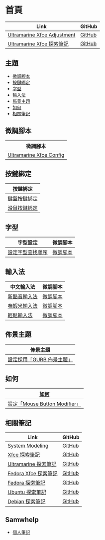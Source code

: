 

# 首頁

| Link | GitHub |
| ---- | ------ |
| [Ultramarine Xfce Adjustment](https://samwhelp.github.io/ultramarine-xfce-adjustment/) | [GitHub](https://github.com/samwhelp/ultramarine-xfce-adjustment) |
| [Ultramarine Xfce 探索筆記](https://samwhelp.github.io/note-about-ultramarine-xfce/) | [GitHub](https://github.com/samwhelp/note-about-ultramarine-xfce) |




## 主題

* [微調腳本](#微調腳本)
* [按鍵綁定](#按鍵綁定)
* [字型](#字型)
* [輸入法](#輸入法)
* [佈景主題](#佈景主題)
* [如何](#如何)
* [相關筆記](#相關筆記)




## 微調腳本

| 微調腳本 |
| -------- |
| [Ultramarine Xfce Config](https://github.com/samwhelp/ultramarine-xfce-adjustment/tree/main/prototype/main/xfce-config/Main) |




## 按鍵綁定

| 按鍵綁定 |
| --- |
| [鍵盤按鍵綁定](https://samwhelp.github.io/note-about-ultramarine-xfce/read/config/keybind.html) |
| [滑鼠按鍵綁定](https://samwhelp.github.io/note-about-ultramarine-xfce/read/config/mousebind.html) |




## 字型

| 字型設定 | 微調腳本 |
| -------- | -------- |
| [設定字型查找順序](https://samwhelp.github.io/note-about-ultramarine-xfce/read/subject/font/config/font-match-order.html) | [微調腳本](https://github.com/samwhelp/ultramarine-xfce-adjustment/tree/main/prototype/main/font-config/font-match-order) |




## 輸入法

| 中文輸入法 | 微調腳本 |
| ---------- | -------- |
| [新酷音輸入法](https://samwhelp.github.io/note-about-ultramarine-xfce/read/subject/input-method/fcitx5/module/fcitx5-chewing.html) | [微調腳本](https://github.com/samwhelp/ultramarine-xfce-adjustment/tree/main/prototype/main/im-config/fcitx5/fcitx5-chewing) |
| [嘸蝦米輸入法](https://samwhelp.github.io/note-about-ultramarine-xfce/read/subject/input-method/fcitx5/table/fcitx5-table-boshiamy.html) | [微調腳本](https://github.com/samwhelp/ultramarine-xfce-adjustment/tree/main/prototype/main/im-config/fcitx5/fcitx5-table-boshiamy) |
| [輕鬆輸入法](https://samwhelp.github.io/note-about-ultramarine-xfce/read/subject/input-method/fcitx5/table/fcitx5-table-easy-large.html) | [微調腳本](https://github.com/samwhelp/ultramarine-xfce-adjustment/tree/main/prototype/main/im-config/fcitx5/fcitx5-table-easy-large) |




## 佈景主題

| 佈景主題 |
| -------- |
| [設定採用「GURB 佈景主題」](https://samwhelp.github.io/note-about-ultramarine-xfce/read/subject/grub.html) |




## 如何

| [如何](https://samwhelp.github.io/note-about-ultramarine-xfce/read/howto.html) |
| ------- |
| [設定「Mouse Button Modifier」](https://samwhelp.github.io/note-about-ultramarine-xfce/read/howto/config-mouse-button-modifier.html) |




## 相關筆記

| Link | GitHub |
| ---- | ------ |
| [System Modeling](https://samwhelp.github.io/system-modeling/) | [GitHub](https://github.com/samwhelp/system-modeling) |
| [Xfce 探索筆記](https://samwhelp.github.io/note-about-xfce/) | [GitHub](https://github.com/samwhelp/note-about-xfce) |
| [Ultramarine 探索筆記](https://samwhelp.github.io/note-about-ultramarine/) | [GitHub](https://github.com/samwhelp/note-about-ultramarine) |
| [Fedora Xfce 探索筆記](https://samwhelp.github.io/note-about-fedora-xfce/) | [GitHub](https://github.com/samwhelp/note-about-fedora-xfce) |
| [Fedora 探索筆記](https://samwhelp.github.io/note-about-fedora/) | [GitHub](https://github.com/samwhelp/note-about-fedora) |
| [Ubuntu 探索筆記](https://samwhelp.github.io/note-about-ubuntu/) | [GitHub](https://github.com/samwhelp/note-about-ubuntu) |
| [Debian 探索筆記](https://samwhelp.github.io/note-about-debian/) | [GitHub](https://github.com/samwhelp/note-about-debian) |




## Samwhelp

* [個人筆記](https://samwhelp.github.io/book/)
